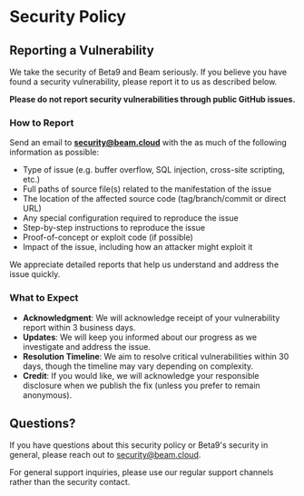 # Security Policy

## Reporting a Vulnerability

We take the security of Beta9 and Beam seriously. If you believe you have found a security vulnerability, please report it to us as described below.

**Please do not report security vulnerabilities through public GitHub issues.**

### How to Report

Send an email to **security@beam.cloud** with the as much of the following information as possible:

- Type of issue (e.g. buffer overflow, SQL injection, cross-site scripting, etc.)
- Full paths of source file(s) related to the manifestation of the issue
- The location of the affected source code (tag/branch/commit or direct URL)
- Any special configuration required to reproduce the issue
- Step-by-step instructions to reproduce the issue
- Proof-of-concept or exploit code (if possible)
- Impact of the issue, including how an attacker might exploit it

We appreciate detailed reports that help us understand and address the issue quickly.

### What to Expect

- **Acknowledgment**: We will acknowledge receipt of your vulnerability report within 3 business days.
- **Updates**: We will keep you informed about our progress as we investigate and address the issue.
- **Resolution Timeline**: We aim to resolve critical vulnerabilities within 30 days, though the timeline may vary depending on complexity.
- **Credit**: If you would like, we will acknowledge your responsible disclosure when we publish the fix (unless you prefer to remain anonymous).

## Questions?

If you have questions about this security policy or Beta9's security in general, please reach out to security@beam.cloud.

For general support inquiries, please use our regular support channels rather than the security contact.